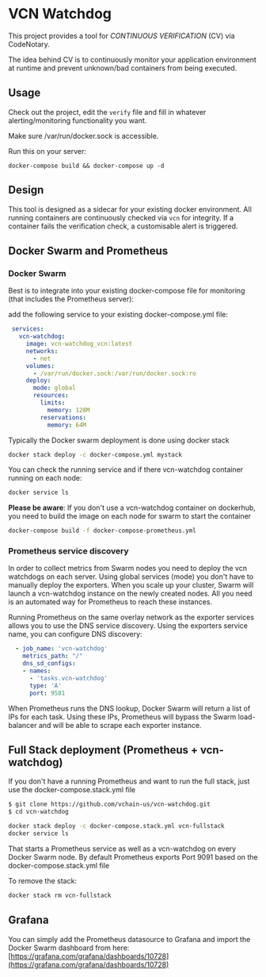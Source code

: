 # VCN Watchdog
This project provides a tool for _CONTINUOUS VERIFICATION_ (CV) via CodeNotary.

The idea behind CV is to continuously monitor your application environment at
runtime and prevent unknown/bad containers from being executed.

## Usage
Check out the project, edit the `verify` file and fill in whatever
alerting/monitoring functionality you want.

Make sure /var/run/docker.sock is accessible.

Run this on your server:

    docker-compose build && docker-compose up -d

## Design
This tool is designed as a sidecar for your existing docker environment. All
running containers are continuously checked via `vcn` for integrity. If a
container fails the verification check, a customisable alert is triggered.

## Docker Swarm and Prometheus

### Docker Swarm

Best is to integrate into your existing docker-compose file for monitoring (that includes the Prometheus server):

add the following service to your existing docker-compose.yml file:

```yaml
 services:
   vcn-watchdog:
     image: vcn-watchdog_vcn:latest
     networks:
       - net
     volumes:
       - /var/run/docker.sock:/var/run/docker.sock:ro
     deploy:
       mode: global
       resources:
         limits:
           memory: 128M
         reservations:
           memory: 64M
```

Typically the Docker swarm deployment is done using docker stack

```bash
docker stack deploy -c docker-compose.yml mystack
```

You can check the running service and if there vcn-watchdog container running on each node:

```bash
docker service ls
```

**Please be aware**: If you don't use a vcn-watchdog container on dockerhub, you need to build the image on each node for swarm to start the container

```bash
docker-compose build -f docker-compose-prometheus.yml
```


### Prometheus service discovery

In order to collect metrics from Swarm nodes you need to deploy the vcn watchdogs on each server.
Using global services (mode) you don't have to manually deploy the exporters. When you scale up your
cluster, Swarm will launch a vcn-watchdog  instance on the newly created nodes.
All you need is an automated way for Prometheus to reach these instances.

Running Prometheus on the same overlay network as the exporter services allows you to use the DNS service
discovery. Using the exporters service name, you can configure DNS discovery:

```yaml
  - job_name: 'vcn-watchdog'
    metrics_path: "/"
    dns_sd_configs:
    - names:
      - 'tasks.vcn-watchdog'
      type: 'A'
      port: 9581

```

When Prometheus runs the DNS lookup, Docker Swarm will return a list of IPs for each task.
Using these IPs, Prometheus will bypass the Swarm load-balancer and will be able to scrape each exporter
instance.

## Full Stack deployment (Prometheus + vcn-watchdog)
If you don't have a running Prometheus and want to run the full stack, just use the docker-compose.stack.yml file

```bash
$ git clone https://github.com/vchain-us/vcn-watchdog.git
$ cd vcn-watchdog

docker stack deploy -c docker-compose.stack.yml vcn-fullstack
docker service ls
```

That starts a Prometheus service as well as a vcn-watchdog on every Docker Swarm node.
By default Prometheus exports Port 9091 based on the docker-compose.stack.yml file

To remove the stack:
```bash
docker stack rm vcn-fullstack
```

## Grafana

You can simply add the Prometheus datasource to Grafana and import the Docker Swarm dashboard from here:
[https://grafana.com/grafana/dashboards/10728](https://grafana.com/grafana/dashboards/10728)
